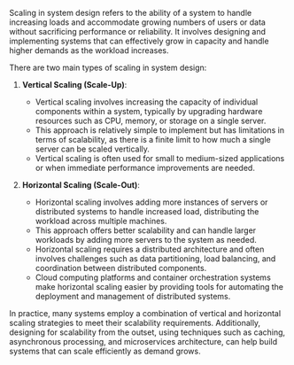 Scaling in system design refers to the ability of a system to handle increasing loads and accommodate growing numbers of users or data without sacrificing performance or reliability. It involves designing and implementing systems that can effectively grow in capacity and handle higher demands as the workload increases.

There are two main types of scaling in system design:

1. **Vertical Scaling (Scale-Up)**:
    - Vertical scaling involves increasing the capacity of individual components within a system, typically by upgrading hardware resources such as CPU, memory, or storage on a single server.
    - This approach is relatively simple to implement but has limitations in terms of scalability, as there is a finite limit to how much a single server can be scaled vertically.
    - Vertical scaling is often used for small to medium-sized applications or when immediate performance improvements are needed.

2. **Horizontal Scaling (Scale-Out)**:
    - Horizontal scaling involves adding more instances of servers or distributed systems to handle increased load, distributing the workload across multiple machines.
    - This approach offers better scalability and can handle larger workloads by adding more servers to the system as needed.
    - Horizontal scaling requires a distributed architecture and often involves challenges such as data partitioning, load balancing, and coordination between distributed components.
    - Cloud computing platforms and container orchestration systems make horizontal scaling easier by providing tools for automating the deployment and management of distributed systems.

In practice, many systems employ a combination of vertical and horizontal scaling strategies to meet their scalability requirements. Additionally, designing for scalability from the outset, using techniques such as caching, asynchronous processing, and microservices architecture, can help build systems that can scale efficiently as demand grows.